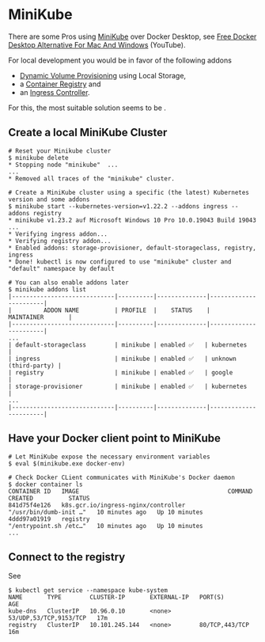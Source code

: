 # MiniKube

There are some Pros using [MiniKube](<(https://minikube.sigs.k8s.io/docs/start/)>) over Docker Desktop, see [Free Docker Desktop Alternative For Mac And Windows](https://www.youtube.com/watch?v=LGNEG-t96eE) (YouTube).

For local development you would be in favor of the following addons

- [Dynamic Volume Provisioning](https://kubernetes.io/docs/concepts/storage/dynamic-provisioning/) using Local Storage,
- a [Container Registry](https://www.redhat.com/en/topics/cloud-native-apps/what-is-a-container-registry) and
- an [Ingress Controller](https://kubernetes.io/docs/concepts/services-networking/ingress-controllers/).

For this, the most suitable solution seems to be .

## Create a local MiniKube Cluster

```shell
# Reset your Minikube cluster
$ minikube delete
* Stopping node "minikube"  ...
...
* Removed all traces of the "minikube" cluster.

# Create a MiniKube cluster using a specific (the latest) Kubernetes version and some addons
$ minikube start --kubernetes-version=v1.22.2 --addons ingress --addons registry
* minikube v1.23.2 auf Microsoft Windows 10 Pro 10.0.19043 Build 19043
...
* Verifying ingress addon...
* Verifying registry addon...
* Enabled addons: storage-provisioner, default-storageclass, registry, ingress
* Done! kubectl is now configured to use "minikube" cluster and "default" namespace by default

# You can also enable addons later
$ minikube addons list
|-----------------------------|----------|--------------|-----------------------|
|         ADDON NAME          | PROFILE  |    STATUS    |      MAINTAINER       |
|-----------------------------|----------|--------------|-----------------------|
...
| default-storageclass        | minikube | enabled ✅   | kubernetes            |
| ingress                     | minikube | enabled ✅   | unknown (third-party) |
| registry                    | minikube | enabled ✅   | google                |
| storage-provisioner         | minikube | enabled ✅   | kubernetes            |
...
|-----------------------------|----------|--------------|-----------------------|
```

## Have your Docker client point to MiniKube

```shell
# Let MiniKube expose the necessary environment variables
$ eval $(minikube.exe docker-env)

# Check Docker CLient communicates with MiniKube's Docker daemon
$ docker container ls
CONTAINER ID   IMAGE                                          COMMAND                  CREATED          STATUS
841d75f4e126   k8s.gcr.io/ingress-nginx/controller            "/usr/bin/dumb-init …"   10 minutes ago   Up 10 minutes
4ddd97a01919   registry                                       "/entrypoint.sh /etc…"   10 minutes ago   Up 10 minutes
...
```

## Connect to the registry

See [](https://minikube.sigs.k8s.io/docs/handbook/registry/#docker-on-windows)

```shell
$ kubectl get service --namespace kube-system
NAME       TYPE        CLUSTER-IP       EXTERNAL-IP   PORT(S)                  AGE
kube-dns   ClusterIP   10.96.0.10       <none>        53/UDP,53/TCP,9153/TCP   17m
registry   ClusterIP   10.101.245.144   <none>        80/TCP,443/TCP           16m
```
